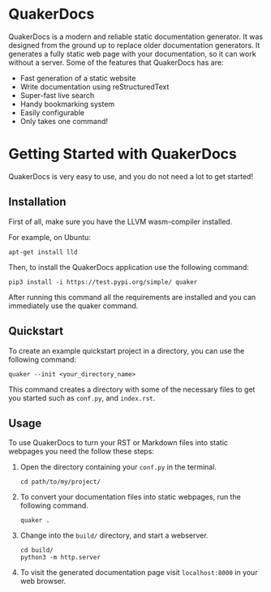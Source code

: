 QuakerDocs
==========================

QuakerDocs is a modern and reliable static documentation generator. It
was designed from the ground up to replace older documentation
generators. It generates a fully static web page with your
documentation, so it can work without a server. Some of the features
that QuakerDocs has are:

-   Fast generation of a static website
-   Write documentation using reStructuredText
-   Super-fast live search
-   Handy bookmarking system
-   Easily configurable
-   Only takes one command!

Getting Started with QuakerDocs
===============================

QuakerDocs is very easy to use, and you do not need a lot to get
started!

Installation
------------

First of all, make sure you have the LLVM wasm-compiler installed.

For example, on Ubuntu:

``` {.bash}
apt-get install lld
```

Then, to install the QuakerDocs application use the following command:

``` {.bash}
pip3 install -i https://test.pypi.org/simple/ quaker
```

After running this command all the requirements are installed and you can
immediately use the quaker command.

Quickstart
----------

To create an example quickstart project in a directory, you can use the
following command:

``` {.bash}
quaker --init <your_directory_name>
```

This command creates a directory with some of the necessary files to get
you started such as `conf.py`, and `index.rst`.

Usage
-----

To use QuakerDocs to turn your RST or Markdown files into static
webpages you need the follow these steps:

1.  Open the directory containing your `conf.py` in the terminal.

    ``` {.bash}
    cd path/to/my/project/
    ```

2.  To convert your documentation files into static webpages, run the
    following command.

    ``` {.bash}
    quaker .
    ```

3.  Change into the `build/` directory, and start a webserver.

    ``` {.bash}
    cd build/
    python3 -m http.server
    ```

4.  To visit the generated documentation page visit `localhost:8000` in
    your web browser.
